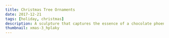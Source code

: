 ```yaml
---
title: Christmas Tree Ornaments
date: 2017-12-21
tags: [holiday, christmas]
description: A sculpture that captures the essence of a chocolate phoenix.
thumbnail: xmas-3_hplaky
---
```


